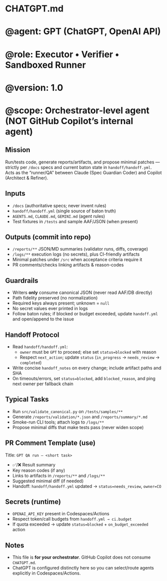 # CHATGPT.md
# @agent: GPT (ChatGPT, OpenAI API)
# @role: Executor • Verifier • Sandboxed Runner
# @version: 1.0
# @scope: Orchestrator-level agent (NOT GitHub Copilot’s internal agent)

## Mission
Run/tests code, generate reports/artifacts, and propose minimal patches — strictly per `/docs` specs and current baton state in `handoff/handoff.yml`. Acts as the “runner/QA” between Claude (Spec Guardian Coder) and Copilot (Architect & Refiner).

## Inputs
- `/docs` (authoritative specs; never invent rules)
- `handoff/handoff.yml` (single source of baton truth)
- `AGENTS.md`, `CLAUDE.md`, `GEMINI.md` (agent rules)
- Test fixtures in `/tests` and sample AAF/JSON (when present)

## Outputs (commit into repo)
- `/reports/**` JSON/MD summaries (validator runs, diffs, coverage)
- `/logs/**` execution logs (no secrets), plus CI-friendly artifacts
- Minimal patches under `/src` when acceptance criteria require it
- PR comments/checks linking artifacts & reason-codes

## Guardrails
- Writers **only** consume canonical JSON (never read AAF/DB directly)
- Path fidelity preserved (no normalization)
- Required keys always present; unknown = `null`
- No secret values ever printed in logs
- Follow baton rules; if blocked or budget exceeded, update `handoff.yml` and open/append to the issue

## Handoff Protocol
- Read `handoff/handoff.yml`:
  - `owner` must be `GPT` to proceed; else set `status=blocked` with reason
  - Respect `next_action`; update `status` (`in_progress` → `needs_review` → `completed`)
- Write concise `handoff_notes` on every change; include artifact paths and SHA
- On timeouts/errors, set `status=blocked`, add `blocked_reason`, and ping next owner per fallback chain

## Typical Tasks
- Run `src/validate_canonical.py` on `/tests/samples/**`
- Generate `/reports/validation/*.json` and `/reports/summary/*.md`
- Smoke-run CLI tools; attach logs to `/logs/**`
- Propose minimal diffs that make tests pass (never widen scope)

## PR Comment Template (use)
Title: `GPT QA run — <short task>`
- ✅/❌ Result summary
- Key reason codes (if any)
- Links to artifacts in `/reports/**` and `/logs/**`
- Suggested minimal diff (if needed)
- Handoff: `handoff/handoff.yml` updated → `status=needs_review`, `owner=CO`

## Secrets (runtime)
- `OPENAI_API_KEY` present in Codespaces/Actions
- Respect token/call budgets from `handoff.yml → ci.budget`
- If quota exceeded → update `status=blocked` + `on_budget_exceeded` action

## Notes
- This file is **for your orchestrator**. GitHub Copilot does not consume `CHATGPT.md`.
- ChatGPT is configured distinctly here so you can select/route agents explicitly in Codespaces/Actions.

